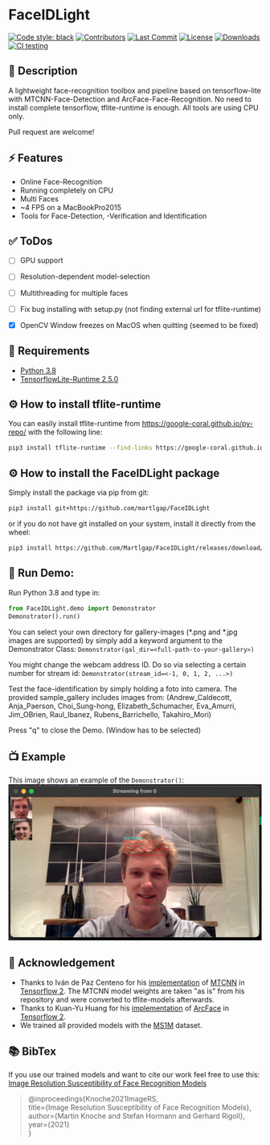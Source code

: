 # FaceIDLight
[![Code style: black](https://img.shields.io/badge/code%20style-black-000000.svg)](https://github.com/psf/black)
[![Contributors](https://img.shields.io/github/contributors/martlgap/FaceIDLight?color=green)](https://img.shields.io/github/contributors/martlgap/FaceIDLight?color=green)
[![Last Commit](https://img.shields.io/github/last-commit/martlgap/FaceIDLight)](https://img.shields.io/github/last-commit/martlgap/FaceIDLight)
[![License](https://img.shields.io/badge/license-MIT-blue)](https://img.shields.io/badge/license-MIT-blue)
[![Downloads](https://img.shields.io/github/downloads/Martlgap/FaceIDLight/total)](https://img.shields.io/github/downloads/Martlgap/FaceIDLight/total)
[![CI testing](https://github.com/Martlgap/FaceIDLight/actions/workflows/ci-testing.yml/badge.svg)](https://github.com/Martlgap/FaceIDLight/actions/workflows/ci-testing.yml)


## 📘 Description
A lightweight face-recognition toolbox and pipeline based on tensorflow-lite with MTCNN-Face-Detection 
and ArcFace-Face-Recognition. No need to install complete tensorflow, tflite-runtime is enough. All tools are
using CPU only.

Pull request are welcome!


## ⚡️ Features 
- Online Face-Recognition
- Running completely on CPU
- Multi Faces
- ~4 FPS on a MacBookPro2015
- Tools for Face-Detection, -Verification and Identification


## ✅ ToDos
- [ ] GPU support
- [ ] Resolution-dependent model-selection
- [ ] Multithreading for multiple faces
- [ ] Fix bug installing with setup.py (not finding external url for tflite-runtime)
- [x] OpenCV Window freezes on MacOS when quitting (seemed to be fixed)


## 🥣 Requirements
- [Python 3.8](https://www.python.org/)
- [TensorflowLite-Runtime 2.5.0](https://www.tensorflow.org/lite/guide/python)


## ⚙️ How to install tflite-runtime
You can easily install tflite-runtime from https://google-coral.github.io/py-repo/ with the following line:
```zsh
pip3 install tflite-runtime --find-links https://google-coral.github.io/py-repo/tflite-runtime
```

## ⚙️ How to install the FaceIDLight package
Simply install the package via pip from git:
```zsh
pip3 install git+https://github.com/martlgap/FaceIDLight
``` 
or if you do not have git installed on your system, install it directly from the wheel:
```zsh
pip3 install https://github.com/Martlgap/FaceIDLight/releases/download/v.0.1/FaceIDLight-0.1-py3-none-any.whl
``` 


## 🚀 Run Demo:
Run Python 3.8 and type in:
```python
from FaceIDLight.demo import Demonstrator
Demonstrator().run()
```
You can select your own directory for gallery-images (*.png and *.jpg images are supported) by simply add 
a keyword argument to the Demonstrator Class: `Demonstrator(gal_dir=<full-path-to-your-gallery>)`

You might change the webcam address ID. Do so via selecting a certain number for stream id:
`Demonstrator(stream_id=<-1, 0, 1, 2, ...>)`

Test the face-identification by simply holding a foto into camera. The provided sample_gallery includes images 
from: (Andrew_Caldecott, Anja_Paerson, Choi_Sung-hong, Elizabeth_Schumacher, 
Eva_Amurri, Jim_OBrien, Raul_Ibanez, Rubens_Barrichello, Takahiro_Mori)

Press "q" to close the Demo. (Window has to be selected)


## 📺 Example
This image shows an example of the `Demonstrator()`:
![example_image](./examples/screenshot.png)


## 🙏 Acknowledgement
- Thanks to Iván de Paz Centeno for his [implementation](https://github.com/ipazc/mtcnn) 
  of [MTCNN](https://arxiv.org/abs/1604.02878) in [Tensorflow 2](https://www.tensorflow.org/). 
  The MTCNN model weights are taken "as is" from his repository and were converted to tflite-models afterwards.
- Thanks to Kuan-Yu Huang for his [implementation](https://github.com/peteryuX/arcface-tf2) 
  of [ArcFace](https://arxiv.org/abs/1801.07698) in [Tensorflow 2](https://www.tensorflow.org/).
- We trained all provided models with the [MS1M](https://arxiv.org/abs/1607.08221) dataset.


## 📚 BibTex
If you use our trained models and want to cite our work feel free to use this:
[Image Resolution Susceptibility of Face Recognition Models](https://arxiv.org/abs/2107.03769)

>@inproceedings{Knoche2021ImageRS,<br>
  title={Image Resolution Susceptibility of Face Recognition Models},<br>
  author={Martin Knoche and Stefan Hormann and Gerhard Rigoll},<br>
  year={2021}<br>
}
